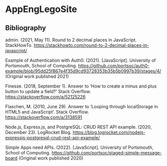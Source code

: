 # AppEngLegoSite

## Bibliography

admin. (2021, May 11). Round to 2 decimal places in JavaScript. StackHowTo. https://stackhowto.com/round-to-2-decimal-places-in-javascript/

Example of Authentication with Auth0. (2021). [JavaScript]. University of Portsmouth, School of Computing. https://github.com/portsoc/auth0-example/blob/95dd25f867e4f35d9cd93728353b35b5b0997b39/stages/4/ (Original work published 2021)

Finesse. (2018, September 1). Answer to ‘How to create a minus and plus button to update a field?’ Stack Overflow. https://stackoverflow.com/a/52125226

Flaschen, M. (2010, June 29). Answer to ‘Looping through localStorage in HTML5 and JavaScript’. Stack Overflow. https://stackoverflow.com/a/3138591

Node.js, Express.js, and PostgreSQL: CRUD REST API example. (2020, December 23). LogRocket Blog. https://blog.logrocket.com/nodejs-expressjs-postgresql-crud-rest-api-example/

Simple Apps need APIs. (2022). [JavaScript]. University of Portsmouth, School of Computing. https://github.com/portsoc/staged-simple-message-board (Original work published 2020)

